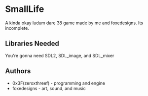 # SmallLife
A kinda okay ludum dare 38 game made by me and foxedesigns. Its incomplete.

## Libraries Needed
You're gonna need SDL2, SDL_image, and SDL_mixer

## Authors
* 0x3F(zeroxthreef) - programming and engine
* foxedesigns - art, sound, and music
